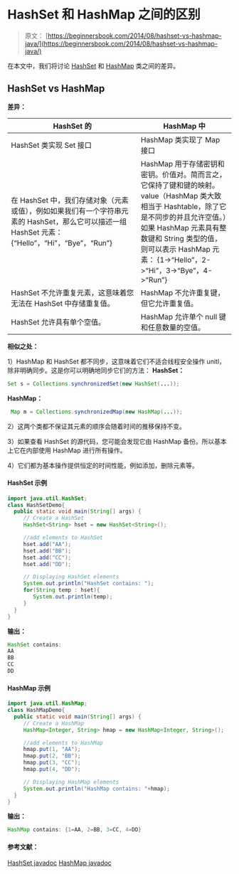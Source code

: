 # HashSet 和 HashMap 之间的区别

> 原文： [https://beginnersbook.com/2014/08/hashset-vs-hashmap-java/](https://beginnersbook.com/2014/08/hashset-vs-hashmap-java/)

在本文中，我们将讨论 [HashSet](https://beginnersbook.com/2013/12/hashset-class-in-java-with-example/ "HashSet Class in Java with example") 和 [HashMap](https://beginnersbook.com/2013/12/hashmap-in-java-with-example/ "HashMap in Java with Example") 类之间的差异。

## HashSet vs HashMap

**差异：**

| HashSet 的 | HashMap 中 |
| --- | --- |
| HashSet 类实现 Set 接口 | HashMap 类实现了 Map 接口 |
| 在 HashSet 中，我们存储对象（元素或值），例如如果我们有一个字符串元素的 HashSet，那么它可以描述一组 HashSet 元素：{“Hello”，“Hi”，“Bye”，“Run”} | HashMap 用于存储密钥和密钥。价值对。简而言之，它保持了键和键的映射。 value（HashMap 类大致相当于 Hashtable，除了它是不同步的并且允许空值。）如果 HashMap 元素具有整数键和 String 类型的值，则可以表示 HashMap 元素： {1-&gt;“Hello”，2-&gt;“Hi”，3-&gt;“Bye”，4-&gt;“Run”} |
| HashSet 不允许重复元素，这意味着您无法在 HashSet 中存储重复值。 | HashMap 不允许重复键，但它允许重复值。 |
| HashSet 允许具有单个空值。 | HashMap 允许单个 null 键和任意数量的空值。 |

**相似之处：**

1）HashMap 和 HashSet 都不同步，这意味着它们不适合线程安全操作 unitl，除非明确同步。这是你可以明确地同步它们的方法：
**HashSet：**

```java
Set s = Collections.synchronizedSet(new HashSet(...));
```

**HashMap：**

```java
 Map m = Collections.synchronizedMap(new HashMap(...));
```

2）这两个类都不保证其元素的顺序会随着时间的推移保持不变。

3）如果查看 HashSet 的源代码，您可能会发现它由 HashMap 备份。所以基本上它在内部使用 HashMap 进行所有操作。

4）它们都为基本操作提供恒定的时间性能，例如添加，删除元素等。

#### HashSet 示例

```java
import java.util.HashSet;
class HashSetDemo{ 
  public static void main(String[] args) {
     // Create a HashSet
     HashSet<String> hset = new HashSet<String>();

     //add elements to HashSet
     hset.add("AA");
     hset.add("BB");
     hset.add("CC");
     hset.add("DD");

     // Displaying HashSet elements
     System.out.println("HashSet contains: ");
     for(String temp : hset){
        System.out.println(temp);
     }
  }
}
```

**输出：**

```java
HashSet contains: 
AA
BB
CC
DD

```

#### HashMap 示例

```java
import java.util.HashMap;
class HashMapDemo{ 
  public static void main(String[] args) {
     // Create a HashMap
     HashMap<Integer, String> hmap = new HashMap<Integer, String>();

     //add elements to HashMap
     hmap.put(1, "AA");
     hmap.put(2, "BB");
     hmap.put(3, "CC");
     hmap.put(4, "DD");

     // Displaying HashMap elements
     System.out.println("HashMap contains: "+hmap);
  }
}
```

**输出：**

```java
HashMap contains: {1=AA, 2=BB, 3=CC, 4=DD}

```

#### 参考文献：

[HashSet javadoc](https://docs.oracle.com/javase/7/docs/api/java/util/HashSet.html)
[HashMap javadoc](https://docs.oracle.com/javase/7/docs/api/java/util/HashMap.html)